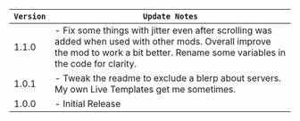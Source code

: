 | `Version` | `Update Notes`                                                                                                                                                                       |
|-----------|--------------------------------------------------------------------------------------------------------------------------------------------------------------------------------------|
| 1.1.0     | - Fix some things with jitter even after scrolling was added when used with other mods. Overall improve the mod to work a bit better. Rename some variables in the code for clarity. |
| 1.0.1     | - Tweak the readme to exclude a blerp about servers. My own Live Templates get me sometimes.                                                                                         |
| 1.0.0     | - Initial Release                                                                                                                                                                    |